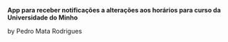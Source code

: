 **App para receber notificações a alterações aos horários para curso da Universidade do Minho**

by Pedro Mata Rodrigues
